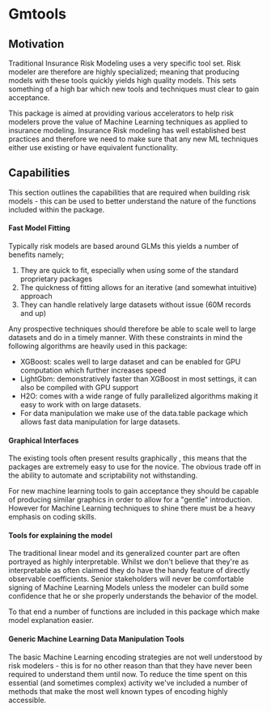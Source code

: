 # Gmtools

## Motivation

Traditional Insurance Risk Modeling uses a very specific tool set. Risk modeler are therefore are highly specialized; meaning that producing models with these tools quickly yields high quality models. This sets something of a high bar which new tools and techniques must clear to gain acceptance.

This package is aimed at providing various accelerators to help risk modelers prove the value of Machine Learning techniques as applied to insurance modeling. Insurance Risk modeling has well established best practices and therefore we need to make sure that any new ML techniques either use existing or have equivalent functionality. 

## Capabilities

This section outlines the capabilities that are required when building risk models - this can be used to better understand the nature of the functions included within the package.

#### Fast Model Fitting

Typically risk models are based around GLMs this yields a number of benefits namely;

1. They are quick to fit, especially when using some of the standard proprietary packages
2. The quickness of fitting allows for an iterative (and somewhat intuitive) approach
3. They can handle relatively large datasets without issue (60M records and up)

Any prospective techniques should therefore be able to scale well to large datasets and do in a timely manner. With these constraints in mind the following algorithms are heavily used in this package:

- XGBoost: scales well to large dataset and can be enabled for GPU computation which further increases speed
- LightGbm: demonstratively faster than XGBoost in most settings, it can also be compiled with GPU support
- H2O: comes with a wide range of fully parallelized algorithms making it easy to work with on large datasets.
- For data manipulation we make use of the data.table package which allows fast data manipulation for large datasets.

#### Graphical Interfaces

The existing tools often present results graphically , this means that the packages are extremely easy to use for the novice. The obvious trade off in the ability to automate and scriptability not withstanding. 

For new machine learning tools to gain acceptance they should be capable of producing similar graphics in order to allow for a "gentle" introduction. However for Machine Learning techniques to shine there must be a heavy emphasis on coding skills.

#### Tools for explaining the model

The traditional linear model and its generalized counter part are often portrayed as highly interpretable. Whilst we don't believe that they're as interpretable as often claimed they do have the handy feature of directly observable coefficients. Senior stakeholders will never be comfortable signing of Machine Learning Models unless the modeler can build some confidence that he or she properly understands the behavior of the model.

To that end a number of functions are included in this package which make model explanation easier.

#### Generic Machine Learning Data Manipulation Tools

The basic Machine Learning encoding strategies are not well understood by risk modelers - this is for no other reason than that they have never been required to understand them until now. To reduce the time spent on this essential (and sometimes complex) activity we've included a number of methods that make the most well known types of encoding highly accessible.





